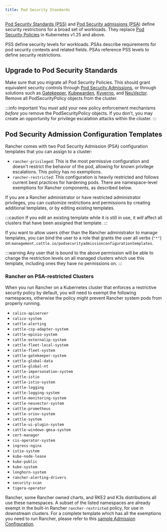 ```yaml
---
title: Pod Security Standards
---
```


[Pod Security Standards (PSS)](https://kubernetes.io/docs/concepts/security/pod-security-standards/) and [Pod Security admissions (PSA)](https://kubernetes.io/docs/concepts/security/pod-security-admission/) define security restrictions for a broad set of workloads. They replace [Pod Security Policies](https://kubernetes.io/docs/concepts/security/pod-security-policy/) in Kubernetes v1.25 and above.

PSS define security levels for workloads. PSAs describe requirements for pod security contexts and related fields. PSAs reference PSS levels to define security restrictions.

## Upgrade to Pod Security Standards

Make sure that you migrate all Pod Security Policies. This should grant equivalent security controls through [Pod Security Admissions](https://kubernetes.io/docs/concepts/security/pod-security-admission/), or through solutions such as [Gatekeeper](https://github.com/open-policy-agent/gatekeeper), [Kubewarden](https://www.kubewarden.io/), [Kyverno](https://kyverno.io/), and [NeuVector](https://neuvector.com/). Remove all PodSecurityPolicy objects from the cluster.

:::info important
You must add your new policy enforcement mechanisms _before_ you remove the PodSecurityPolicy objects. If you don't, you may create an opportunity for privilege escalation attacks within the cluster.
:::

## Pod Security Admission Configuration Templates

Rancher comes with two Pod Security Admission (PSA) configuration templates that you can assign to a cluster:

- `rancher-privileged`: This is the most permissive configuration and doesn't restrict the behavior of the pod, allowing for known privilege escalations. This policy has no exemptions.
- `rancher-restricted`: This configuration is heavily restricted and follows current best practices for hardening pods. There are namespace-level exemptions for Rancher components, as described below.

If you are a Rancher administrator or have restricted administrator privileges, you can customize restrictions and permissions by creating additional templates, or by editing existing templates.

:::caution
If you edit an existing template while it is still in use, it *will* affect all clusters that have been assigned that template.
:::

If you want to allow users other than the Rancher administrator to manage templates, you can bind the user to a role that grants the user all verbs (`"*"`) on `management.cattle.io/podsecurityadmissionconfigurationtemplates`.

:::warning
Any user that is bound to the above permission will be able to change the restriction levels on all managed clusters which use this template, including ones they have no permissions on.
:::

### Rancher on PSA-restricted Clusters

When you run Rancher on a Kubernetes cluster that enforces a restrictive security policy by default, you will need to exempt the following namespaces, otherwise the policy might prevent Rancher system pods from properly running.

- `calico-apiserver`
- `calico-system`
- `cattle-alerting`
- `cattle-csp-adapter-system`
- `cattle-epinio-system`
- `cattle-externalip-system`
- `cattle-fleet-local-system`
- `cattle-fleet-system`
- `cattle-gatekeeper-system`
- `cattle-global-data`
- `cattle-global-nt`
- `cattle-impersonation-system`
- `cattle-istio`
- `cattle-istio-system`
- `cattle-logging`
- `cattle-logging-system`
- `cattle-monitoring-system`
- `cattle-neuvector-system`
- `cattle-prometheus`
- `cattle-sriov-system`
- `cattle-system`
- `cattle-ui-plugin-system`
- `cattle-windows-gmsa-system`
- `cert-manager`
- `cis-operator-system`
- `ingress-nginx`
- `istio-system`
- `kube-node-lease`
- `kube-public`
- `kube-system`
- `longhorn-system`
- `rancher-alerting-drivers`
- `security-scan`
- `tigera-operator`

Rancher, some Rancher owned charts, and RKE2 and K3s distributions all use these namespaces. A subset of the listed namespaces are already exempt in the built-in Rancher `rancher-restricted` policy, for use in downstream clusters. For a complete template which has all the exemptions you need to run Rancher, please refer to this [sample Admission Configuration](psa-restricted-exemptions.yaml).
